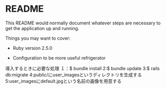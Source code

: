 # README

This README would normally document whatever steps are necessary to get the
application up and running.

Things you may want to cover:

* Ruby version
2.5.0

* Configuration
to be more useful refrigerator

導入するときに必要な処理
１：$ bundle install
2:$ bundle update
3:$ rails db:migrate
4:public/にuser_imagesというディレクトリを生成する
5:user_imagesにdefault.jpgという名前の画像を用意する
